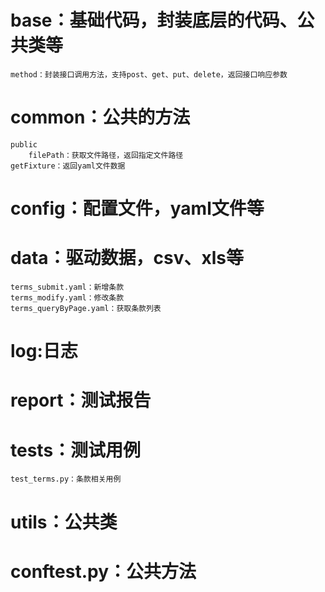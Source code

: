 # base：基础代码，封装底层的代码、公共类等
    method：封装接口调用方法，支持post、get、put、delete，返回接口响应参数
# common：公共的方法
    public
        filePath：获取文件路径，返回指定文件路径
    getFixture：返回yaml文件数据
# config：配置文件，yaml文件等

# data：驱动数据，csv、xls等
    terms_submit.yaml：新增条款
    terms_modify.yaml：修改条款
    terms_queryByPage.yaml：获取条款列表


# log:日志
# report：测试报告
# tests：测试用例
    test_terms.py：条款相关用例

# utils：公共类
# conftest.py：公共方法